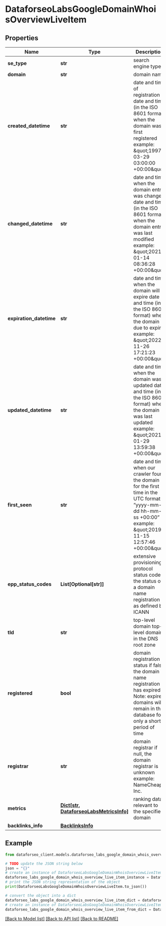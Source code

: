 # DataforseoLabsGoogleDomainWhoisOverviewLiveItem


## Properties

Name | Type | Description | Notes
------------ | ------------- | ------------- | -------------
**se_type** | **str** | search engine type | [optional] 
**domain** | **str** | domain name | [optional] 
**created_datetime** | **str** | date and time of registration date and time (in the ISO 8601 format) when the domain was first registered example: \&quot;1997-03-29 03:00:00 +00:00\&quot; | [optional] 
**changed_datetime** | **str** | date and time when the domain entry was changed date and time (in the ISO 8601 format) when the domain entry was last modified example: \&quot;2021-01-14 08:36:28 +00:00\&quot; | [optional] 
**expiration_datetime** | **str** | date and time when the domain will expire date and time (in the ISO 8601 format) when the domain is due to expire example: \&quot;2022-11-26 17:21:23 +00:00\&quot; | [optional] 
**updated_datetime** | **str** | date and time when the domain was updated date and time (in the ISO 8601 format) when the domain was last updated example: \&quot;2021-01-29 13:59:38 +00:00\&quot; | [optional] 
**first_seen** | **str** | date and time when our crawler found the domain for the first time in the UTC format: “yyyy-mm-dd hh-mm-ss +00:00” example: \&quot;2019-11-15 12:57:46 +00:00\&quot; | [optional] 
**epp_status_codes** | **List[Optional[str]]** | extensive provisioning protocol status codes the status of a domain name registration as defined by ICANN | [optional] 
**tld** | **str** | top-level domain top-level domain in the DNS root zone | [optional] 
**registered** | **bool** | domain registration status if false, the domain name registration has expired Note: expired domains will remain in the database for only a short period of time | [optional] 
**registrar** | **str** | domain registrar if null, the domain registrar is unknown example: NameCheap, Inc. | [optional] 
**metrics** | [**Dict[str, DataforseoLabsMetricsInfo]**](DataforseoLabsMetricsInfo.md) | ranking data relevant to the specified domain | [optional] 
**backlinks_info** | [**BacklinksInfo**](BacklinksInfo.md) |  | [optional] 

## Example

```python
from dataforseo_client.models.dataforseo_labs_google_domain_whois_overview_live_item import DataforseoLabsGoogleDomainWhoisOverviewLiveItem

# TODO update the JSON string below
json = "{}"
# create an instance of DataforseoLabsGoogleDomainWhoisOverviewLiveItem from a JSON string
dataforseo_labs_google_domain_whois_overview_live_item_instance = DataforseoLabsGoogleDomainWhoisOverviewLiveItem.from_json(json)
# print the JSON string representation of the object
print(DataforseoLabsGoogleDomainWhoisOverviewLiveItem.to_json())

# convert the object into a dict
dataforseo_labs_google_domain_whois_overview_live_item_dict = dataforseo_labs_google_domain_whois_overview_live_item_instance.to_dict()
# create an instance of DataforseoLabsGoogleDomainWhoisOverviewLiveItem from a dict
dataforseo_labs_google_domain_whois_overview_live_item_from_dict = DataforseoLabsGoogleDomainWhoisOverviewLiveItem.from_dict(dataforseo_labs_google_domain_whois_overview_live_item_dict)
```
[[Back to Model list]](../README.md#documentation-for-models) [[Back to API list]](../README.md#documentation-for-api-endpoints) [[Back to README]](../README.md)



